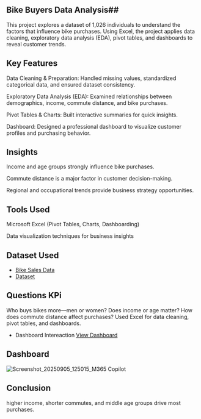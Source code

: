 ## Bike Buyers Data Analysis##

This project explores a dataset of 1,026 individuals to understand the factors that influence bike purchases. Using Excel, the project applies data cleaning, exploratory data analysis (EDA), pivot tables, and dashboards to reveal customer trends.

## Key Features

Data Cleaning & Preparation: Handled missing values, standardized categorical data, and ensured dataset consistency.

Exploratory Data Analysis (EDA): Examined relationships between demographics, income, commute distance, and bike purchases.

Pivot Tables & Charts: Built interactive summaries for quick insights.

Dashboard: Designed a professional dashboard to visualize customer profiles and purchasing behavior.

## Insights

Income and age groups strongly influence bike purchases.

Commute distance is a major factor in customer decision-making.

Regional and occupational trends provide business strategy opportunities.

## Tools Used

Microsoft Excel (Pivot Tables, Charts, Dashboarding)

Data visualization techniques for business insights

## Dataset Used
- <a href="https://github.com/paulmchunu69-droid/Bike-Sales-Analysis-/blob/main/Excel%20Project%20Dataset%20(2).xlsx">Bike Sales Data</a>
- <a href="https://github.com/paulmchunu69-droid/Bike-Sales-Analysis-/blob/main/Excel%20Project%20Dataset%20(2).xlsx"> Dataset</a>

## Questions KPi
Who buys bikes more—men or women? Does income or age matter? How does commute distance affect purchases? Used Excel for data cleaning, pivot tables, and dashboards.

- Dashboard Intereaction <a href="https://github.com/paulmchunu69-droid/Bike-Sales-Analysis-/blob/main/Screenshot_20250905_125015_M365%20Copilot.jpg">View Dashboard</a>

## Dashboard 
![Screenshot_20250905_125015_M365 Copilot](https://github.com/user-attachments/assets/6b942845-b794-469a-bada-d89e6e2ec686)

## Conclusion
higher income, shorter commutes, and middle age groups drive most purchases.
